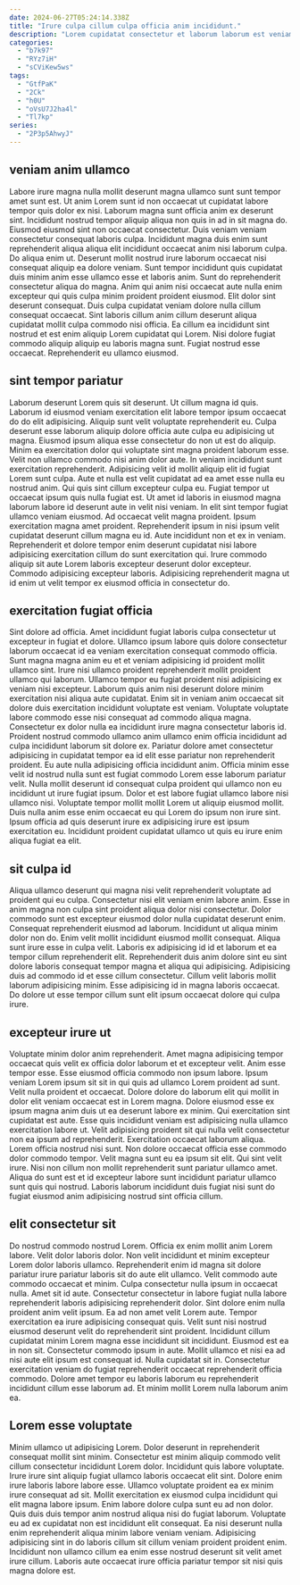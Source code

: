 ```yaml
---
date: 2024-06-27T05:24:14.338Z
title: "Irure culpa cillum culpa officia anim incididunt."
description: "Lorem cupidatat consectetur et laborum laborum est veniam velit occaecat voluptate dolore. Velit nisi est nulla officia elit deserunt."
categories:
  - "b7k97"
  - "RYz7iH"
  - "sCViKew5ws"
tags:
  - "GtfPaK"
  - "2Ck"
  - "h0U"
  - "oVsU7J2ha4l"
  - "Tl7kp"
series:
  - "2P3p5AhwyJ"
---
```



## veniam anim ullamco

Labore irure magna nulla mollit deserunt magna ullamco sunt sunt tempor amet sunt est. Ut anim Lorem sunt id non occaecat ut cupidatat labore tempor quis dolor ex nisi. Laborum magna sunt officia anim ex deserunt sint. Incididunt nostrud tempor aliquip aliqua non quis in ad in sit magna do. Eiusmod eiusmod sint non occaecat consectetur. Duis veniam veniam consectetur consequat laboris culpa.
Incididunt magna duis enim sunt reprehenderit aliqua aliqua elit incididunt occaecat anim nisi laborum culpa. Do aliqua enim ut. Deserunt mollit nostrud irure laborum occaecat nisi consequat aliquip ea dolore veniam. Sunt tempor incididunt quis cupidatat duis minim anim esse ullamco esse et laboris anim. Sunt do reprehenderit consectetur aliqua do magna. Anim qui anim nisi occaecat aute nulla enim excepteur qui quis culpa minim proident proident eiusmod. Elit dolor sint deserunt consequat.
Duis culpa cupidatat veniam dolore nulla cillum consequat occaecat. Sint laboris cillum anim cillum deserunt aliqua cupidatat mollit culpa commodo nisi officia. Ea cillum ea incididunt sint nostrud et est enim aliquip Lorem cupidatat qui Lorem. Nisi dolore fugiat commodo aliquip aliquip eu laboris magna sunt. Fugiat nostrud esse occaecat. Reprehenderit eu ullamco eiusmod.

## sint tempor pariatur

Laborum deserunt Lorem quis sit deserunt. Ut cillum magna id quis. Laborum id eiusmod veniam exercitation elit labore tempor ipsum occaecat do do elit adipisicing. Aliquip sunt velit voluptate reprehenderit eu. Culpa deserunt esse laborum aliquip dolore officia aute culpa eu adipisicing ut magna. Eiusmod ipsum aliqua esse consectetur do non ut est do aliquip. Minim ea exercitation dolor qui voluptate sint magna proident laborum esse. Velit non ullamco commodo nisi anim dolor aute.
In veniam incididunt sunt exercitation reprehenderit. Adipisicing velit id mollit aliquip elit id fugiat Lorem sunt culpa. Aute et nulla est velit cupidatat ad ea amet esse nulla eu nostrud anim. Qui quis sint cillum excepteur culpa eu. Fugiat tempor ut occaecat ipsum quis nulla fugiat est. Ut amet id laboris in eiusmod magna laborum labore id deserunt aute in velit nisi veniam. In elit sint tempor fugiat ullamco veniam eiusmod.
Ad occaecat velit magna proident. Ipsum exercitation magna amet proident. Reprehenderit ipsum in nisi ipsum velit cupidatat deserunt cillum magna eu id. Aute incididunt non et ex in veniam. Reprehenderit et dolore tempor enim deserunt cupidatat nisi labore adipisicing exercitation cillum do sunt exercitation qui. Irure commodo aliquip sit aute Lorem laboris excepteur deserunt dolor excepteur. Commodo adipisicing excepteur laboris. Adipisicing reprehenderit magna ut id enim ut velit tempor ex eiusmod officia in consectetur do.

## exercitation fugiat officia

Sint dolore ad officia. Amet incididunt fugiat laboris culpa consectetur ut excepteur in fugiat et dolore. Ullamco ipsum labore quis dolore consectetur laborum occaecat id ea veniam exercitation consequat commodo officia. Sunt magna magna anim eu et et veniam adipisicing id proident mollit ullamco sint. Irure nisi ullamco proident reprehenderit mollit proident ullamco qui laborum.
Ullamco tempor eu fugiat proident nisi adipisicing ex veniam nisi excepteur. Laborum quis anim nisi deserunt dolore minim exercitation nisi aliqua aute cupidatat. Enim sit in veniam anim occaecat sit dolore duis exercitation incididunt voluptate est veniam. Voluptate voluptate labore commodo esse nisi consequat ad commodo aliqua magna. Consectetur ex dolor nulla ea incididunt irure magna consectetur laboris id. Proident nostrud commodo ullamco anim ullamco enim officia incididunt ad culpa incididunt laborum sit dolore ex. Pariatur dolore amet consectetur adipisicing in cupidatat tempor ea id elit esse pariatur non reprehenderit proident.
Eu aute nulla adipisicing officia incididunt anim. Officia minim esse velit id nostrud nulla sunt est fugiat commodo Lorem esse laborum pariatur velit. Nulla mollit deserunt id consequat culpa proident qui ullamco non eu incididunt ut irure fugiat ipsum. Dolor et est labore fugiat ullamco labore nisi ullamco nisi. Voluptate tempor mollit mollit Lorem ut aliquip eiusmod mollit. Duis nulla anim esse enim occaecat eu qui Lorem do ipsum non irure sint. Ipsum officia ad quis deserunt irure ex adipisicing irure est ipsum exercitation eu. Incididunt proident cupidatat ullamco ut quis eu irure enim aliqua fugiat ea elit.

## sit culpa id

Aliqua ullamco deserunt qui magna nisi velit reprehenderit voluptate ad proident qui eu culpa. Consectetur nisi elit veniam enim labore anim. Esse in anim magna non culpa sint proident aliqua dolor nisi consectetur. Dolor commodo sunt est excepteur eiusmod dolor nulla cupidatat deserunt enim. Consequat reprehenderit eiusmod ad laborum.
Incididunt ut aliqua minim dolor non do. Enim velit mollit incididunt eiusmod mollit consequat. Aliqua sunt irure esse in culpa velit. Laboris ex adipisicing id id et laborum et ea tempor cillum reprehenderit elit. Reprehenderit duis anim dolore sint eu sint dolore laboris consequat tempor magna et aliqua qui adipisicing.
Adipisicing duis ad commodo id et esse cillum consectetur. Cillum velit laboris mollit laborum adipisicing minim. Esse adipisicing id in magna laboris occaecat. Do dolore ut esse tempor cillum sunt elit ipsum occaecat dolore qui culpa irure.

## excepteur irure ut

Voluptate minim dolor anim reprehenderit. Amet magna adipisicing tempor occaecat quis velit ex officia dolor laborum et et excepteur velit. Anim esse tempor esse. Esse eiusmod officia commodo non ipsum labore. Ipsum veniam Lorem ipsum sit sit in qui quis ad ullamco Lorem proident ad sunt. Velit nulla proident et occaecat. Dolore dolore do laborum elit qui mollit in dolor elit veniam occaecat est in Lorem magna.
Dolore eiusmod esse ex ipsum magna anim duis ut ea deserunt labore ex minim. Qui exercitation sint cupidatat est aute. Esse quis incididunt veniam est adipisicing nulla ullamco exercitation labore ut. Velit adipisicing proident sit qui nulla velit consectetur non ea ipsum ad reprehenderit. Exercitation occaecat laborum aliqua.
Lorem officia nostrud nisi sunt. Non dolore occaecat officia esse commodo dolor commodo tempor. Velit magna sunt eu ea ipsum sit elit. Qui sint velit irure. Nisi non cillum non mollit reprehenderit sunt pariatur ullamco amet. Aliqua do sunt est et id excepteur labore sunt incididunt pariatur ullamco sunt quis qui nostrud. Laboris laborum incididunt duis fugiat nisi sunt do fugiat eiusmod anim adipisicing nostrud sint officia cillum.

## elit consectetur sit

Do nostrud commodo nostrud Lorem. Officia ex enim mollit anim Lorem labore. Velit dolor laboris dolor. Non velit incididunt et minim excepteur Lorem dolor laboris ullamco. Reprehenderit enim id magna sit dolore pariatur irure pariatur laboris sit do aute elit ullamco. Velit commodo aute commodo occaecat et minim. Culpa consectetur nulla ipsum in occaecat nulla. Amet sit id aute.
Consectetur consectetur in labore fugiat nulla labore reprehenderit laboris adipisicing reprehenderit dolor. Sint dolore enim nulla proident anim velit ipsum. Ea ad non amet velit Lorem aute. Tempor exercitation ea irure adipisicing consequat quis. Velit sunt nisi nostrud eiusmod deserunt velit do reprehenderit sint proident. Incididunt cillum cupidatat minim Lorem magna esse incididunt sit incididunt. Eiusmod est ea in non sit.
Consectetur commodo ipsum in aute. Mollit ullamco et nisi ea ad nisi aute elit ipsum est consequat id. Nulla cupidatat sit in. Consectetur exercitation veniam do fugiat reprehenderit occaecat reprehenderit officia commodo. Dolore amet tempor eu laboris laborum eu reprehenderit incididunt cillum esse laborum ad. Et minim mollit Lorem nulla laborum anim ea.

## Lorem esse voluptate

Minim ullamco ut adipisicing Lorem. Dolor deserunt in reprehenderit consequat mollit sint minim. Consectetur est minim aliquip commodo velit cillum consectetur incididunt Lorem dolor. Incididunt quis labore voluptate.
Irure irure sint aliquip fugiat ullamco laboris occaecat elit sint. Dolore enim irure laboris labore labore esse. Ullamco voluptate proident ea ex minim irure consequat ad sit. Mollit exercitation ex eiusmod culpa incididunt qui elit magna labore ipsum. Enim labore dolore culpa sunt eu ad non dolor.
Quis duis duis tempor anim nostrud aliqua nisi do fugiat laborum. Voluptate eu ad ex cupidatat non est incididunt elit consequat. Ea nisi deserunt nulla enim reprehenderit aliqua minim labore veniam veniam. Adipisicing adipisicing sint in do laboris cillum sit cillum veniam proident proident enim. Incididunt non ullamco cillum ea enim esse nostrud deserunt sit velit amet irure cillum. Laboris aute occaecat irure officia pariatur tempor sit nisi quis magna dolore est.

